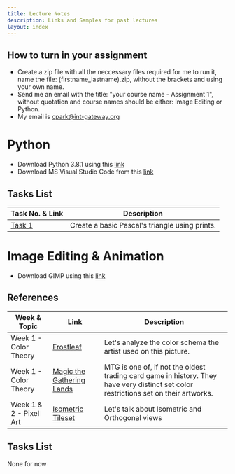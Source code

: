 ```yaml
---
title: Lecture Notes
description: Links and Samples for past lectures
layout: index
---
```


## How to turn in your assignment

+ Create a zip file with all the neccessary files required for me to run it, name the file: (firstname_lastname).zip, without the brackets and using your own name.
+ Send me an email with the title: "your course name - Assignment 1", without quotation and course names should be either: Image Editing or Python.
+ My email is cpark@int-gateway.org

# Python

+ Download Python 3.8.1 using this [link](https://www.python.org/ftp/python/3.8.1/python-3.8.1-amd64.exe)
+ Download MS Visual Studio Code from this [link](https://code.visualstudio.com/)

## Tasks List

| Task No. & Link | Description |
| --------------- | ----------- |
| [Task 1](./python/task1) | Create a basic Pascal's triangle using prints. |

# Image Editing & Animation

+ Download GIMP using this [link](https://www.gimp.org/downloads/)

## References

| Week & Topic | Link | Description |
| ---- | ----------- | - |
| Week 1 - Color Theory | [Frostleaf](https://gamepress.gg/arknights/sites/arknights/files/2019-10/char_193_frostl_1.png) | Let's analyze the color schema the artist used on this picture. |
| Week 1 - Color Theory | [Magic the Gathering Lands](https://www.crystalcommerce.com/blog/wp-content/uploads/sites/2/2019/12/lands.png) | MTG is one of, if not the oldest trading card game in history. They have very distinct set color restrictions set on their artworks. |
| Week 1 & 2 - Pixel Art | [Isometric Tileset](https://fiverr-res.cloudinary.com/images/t_main1,q_auto,f_auto/gigs/8492662/original/8265449463b0e4648a07b73a53c5bfc085981072/make-a-pixel-art-tile-pack-for-you.png) | Let's talk about Isometric and Orthogonal views |

## Tasks List

None for now
